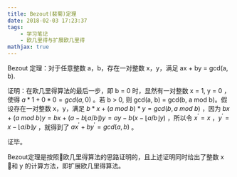 ```yaml
---
title: Bezout(裴蜀)定理
date: 2018-02-03 17:23:37
tags:
    - 学习笔记
    - 欧几里得与扩展欧几里得
mathjax: true
---
```


Bezout 定理：对于任意整数 a，b，存在一对整数 x，y，满足 ax + by = gcd(a, b).

证明：在欧几里得算法的最后一步，即 b = 0 时，显然有一对整数 x = 1, y = 0 ，使得 $a * 1 + 0 * 0 = gcd(a, 0)$ 。若 b > 0, 则 gcd(a, b) = gcd(b, a mod b)。假设存在一对整数 x，y，满足 $b * x + (a\ mod\ b) * y = gcd(b, a\ mod\ b)$ ，因为 $bx + (a\ mod\ b)y = bx + (a - b\lfloor{a / b}\rfloor)y = ay - b(x - \lfloor{a / b}\rfloor y)$ ，所以令 $x^{'} = x$ ，$y^{'} = x - \lfloor{a / b}\rfloor y$ ，就得到了 $ax^{'} + by^{'} = gcd(a, b)$ 。

证毕。

Bezout定理是按照欧几里得算法的思路证明的，且上述证明同时给出了整数 x 和 y 的计算方法，即扩展欧几里得算法。
